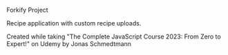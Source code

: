 Forkify Project

Recipe application with custom recipe uploads.

Created while taking "The Complete JavaScript Course 2023: From Zero to Expert!" on Udemy by Jonas Schmedtmann
